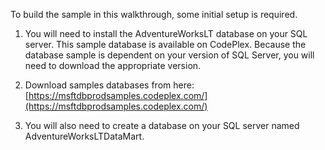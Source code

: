 To build the sample in this walkthrough, some initial setup is required.

1.  You will need to install the AdventureWorksLT database on your SQL server. This sample database is available on CodePlex. Because the database sample is dependent on your version of SQL Server, you will need to download the appropriate version.

2. Download samples databases from here: [https://msftdbprodsamples.codeplex.com/](https://msftdbprodsamples.codeplex.com/)

3.  You will also need to create a database on your SQL server named AdventureWorksLTDataMart.
